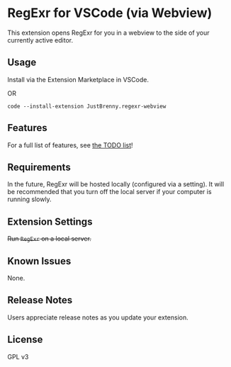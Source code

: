 # RegExr for VSCode (via Webview)

This extension opens RegExr for you in a webview to the side of your currently active editor.

## Usage

Install via the Extension Marketplace in VSCode.

OR

```
code --install-extension JustBrenny.regexr-webview
```

## Features

For a full list of features, see [the TODO list](TODO.md)!

## Requirements

In the future, RegExr will be hosted locally (configured via a setting). It will be recommended that you turn off the local server if your computer is running slowly.

## Extension Settings

~~Run `RegExr` on a local server.~~

## Known Issues

None.

## Release Notes

Users appreciate release notes as you update your extension.

## License

GPL v3